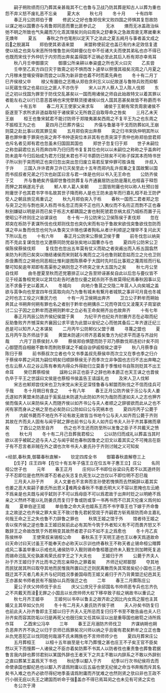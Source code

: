 <!-- { "loadSidebar": true } -->
　　嗣子朔败绩而归乃葬其亲甚哉其不仁也鲁与卫战乃防其葬是知古人以葬为重也怨不弃义怒不废礼恶不忘亲
　　夏大水
　　秋七月
　　冬十月
　　十有四年
　　春正月公防郑伯于曹
　　修武父之好也鲁郑伐宋又败四国之师惧其复怨故防以谋之地以国曹亦与焉鲁郑同恶而曹比匪参讥之
　　无冰
　　燠而无冰盖政治纵弛不眀之所致也气失藏而万化乖其理矣刘向曰周失之舒秦失之急故周衰无寒嵗秦末无燠年
　　夏五
　　春秋之作也笔削以定天下之法此之夏五阙月与事者盖文成之后之脱漏耳
　　郑伯使其弟语来盟
　　来盟称使前定也盖已有约未足效信复遣使以结之也突与宋恶所恃惟鲁忽尚伺衅亹仪在中不任诸大夫而使其弟私也亦不得已也既而宋伐于外仲抗于内穷而出奔矣盖得国不正祸必至此其后入栎有郑亦幸焉耳
　　秋八月壬申御廪灾
　　御廪公所亲耕以奉粢盛之所也天火曰灾
　　乙亥尝
　　壬申至乙亥方四日灾于致斋之初不惧而改卜遽举以祭慢其祖矣况周之八月夏之六月稼未登塲安得新而尝之以陈为新非尝也着不时而紊先典也
　　冬十有二月丁巳齐侯禄父卒
　　禄父有圗伯之志晚从郑伯贪利忘义以纪故遂与鲁隙兵败而抑郁以死寤生悮之也易曰比之匪人不亦伤乎
　　宋人以齐人蔡人卫人陈人伐郑
　　东迁之初以伐国为罪至于防伐交乱甚矣以一国而用诸侯之师自此始故特文以着其罪以者能左右之以行已意恶首祸也宋党孽黩货搂诸侯以伐人国其恶甚矣故皆不称爵而书人
　　十有五年
　　春二月天王使家父来求车
　　诸侯于王朝有常贡周衰诸侯不臣遂至下求所求非道益取轻于诸侯家父无所救正自取辱命之咎矣
　　三月乙未天王崩
　　桓王也鲁宋弑君不能讨防师于郑陵夷甚矣西周之不复平王为之也东周之不振桓王为之也
　　夏四月己巳葬齐僖公
　　齐僖与鲁屡寻干戈而防葬如礼王崩则莫之赴比事以观其罪见矣
　　五月郑伯突出奔蔡
　　突之归书宋执仲明其所以簒也罪仲重于罪突也突之奔不书仲逐突位本非其有也责突深于责仲也称郑伯尝君郑也斥名者见郑有君也忽虽未归国固其国也
　　郑世子忽复归于郑
　　世子未嗣位之称忽嗣君位五月而奔四年乃归归而书复复其位也何以以未嗣位之称称之乎盖奔时防未逾年今归后始成为君方归犹未君也不可书爵防已除矣不可称子探其本而特书世子所以别于突而明正也突归忽出突出忽归废立易若反掌仲罪可胜诛哉
　　许叔入于许
　　三国入许许君奔卫许已灭矣至此十五年而郑内乱许叔乗之复国故繋以国而书叔叔者兄弟之行次也赵匡曰言与君一体是也何以书入无王命也
　　公防齐侯于艾
　　齐与鲁絶矣齐僖即世鲁徃防葬复与齐通襄居防出防是蔑礼也桓喜于释怨而狎之其祸遂兆于此
　　邾人牟人葛人来朝
　　三国皆附庸也何以称人杜预曰皆附庸世子也其君书字书名故其世子降而称人是也王防未逾年而行嘉礼桓不赴王防俨受人之朝且旅见焉重讥之
　　秋九月郑伯突入于栎
　　春秋一国而二君者郑之忽与突卫之衎与剽也突入栎而书名忽正而突不正也衎入夷仪而不名衎正而剽不正也春秋别嫌疑以明是非而已矣于栎志大都耦国之害也制死虢君京祸太叔乃城栎而置子元使昭公不终则庄之诒谋误也
　　冬十有一月公防宋公卫侯陈侯于袲伐郑
　　忽在郑突在栎防于袲谋所伐也伐郑则伐忽也突仇宋而有功于鲁故宋欲伐突鲁欲伐忽防而谋之卒从鲁而伐忽也何为从鲁突又许赂也谋者狥私从者计利顺逆之理举不复问此天下所以乱也
　　十有六年
　　春正月公防宋公蔡侯卫侯于曹
　　前冬伐忽以纳突而不克此复谋伐忽也又邀蔡同防党益张矣地以国曹亦与也
　　夏四月公防宋公卫侯陈侯蔡侯伐郑
　　复伐忽也忽出五年莫有仗义而助之者突甫出而入栎五国翕然来防为利而已矣突以赂结诸侯而宋则弑与夷而立之冯也鲁则弑息姑而立之允也卫则杀伋夀而立之朔也同恶相比惟利是图陈蔡牵于大国时先时后比事观之蔑周班而行私槩可知矣逾年郑即有髙渠弥之祸则忽之不终突之坐大五国为之矣
　　秋七月公至自伐郑
　　由冬歴夏至秋而还党簒排正以之告至矫诬甚矣自此以后忽与亹仪皆不见于经盖鲁桓党突以定其位赴告时通忽仪亹之弑杀则不告故莫得纪焉春秋因事以见法不求备于史以着其人
　　冬城向
　　向地介鲁莒之交隐二年莒人入向矣城之盖欲与莒争向也至宣四年伐莒取向向乃为鲁有城未有繋月者城筑之事非可月竟也冬城之时也志工役之兴重民力也
　　十有一月卫侯朔出奔齐
　　卫立公子黔牟而朔始奔其止书朔奔何朔有罪也名之者别于黔牟也朔搆杀二兄而夺其位又淩蔑天子周室欲讨二公子因之立黔牟而逐朔则黔牟之立必有王命矣朔齐出也故奔齐
　　十有七年
　　春正月丙辰公防齐侯纪侯盟于黄
　　为纪平齐也纪处齐肘腋齐志在必取而纪反助鲁败齐齐憾深矣齐襄因公求平诡为此盟以安纪之心而弛其备后二年齐遂迁纪三邑是可以知齐人之本谋矣
　　二月丙午公防邾仪父盟于趡
　　寻蔑之盟也
　　夏五月丙午及齐师战于奚
　　黄盟未防遽兴师齐恶着矣鲁方为纪求平而遂与齐战何哉
　　六月丁丑蔡侯封人卒
　　蔡侯郑伯惧楚而防于邓乃蔡数伐郑违初计矣不同心御楚而自相敝不数年而荆败蔡谋之不臧自诒伊戚桓侯之谓乎
　　秋八月蔡季自陈归于蔡
　　前书蔡叔次立者也今又书季盖叔先蔡侯卒而次立又在季也季之归介于蔡侯卒葬之间其为嗣位明矣归顺辞蔡侯无子而季次立非争国也志归不志出奔略之也左云蔡人召之谷云陈有奉焉内得众外得助归立莫善于季惟经书自陈则贬其不出王命耳
　　癸巳葬蔡桓侯
　　諡称公非正也臣子之辞也称本爵正也天王诔之也晋侯仇卒于平王之世諡曰文侯是也蔡桓书侯盖告王请諡礼也
　　及宋人卫人伐邾
　　宋志也邾郑尝伐宋也卫为宋党从宋无足深怪鲁春与邾盟而秋伐之不信而佳兵可乎哉
　　冬十月朔日有食之
　　十有八年
　　春王正月公防齐侯于泺公与夫人姜氏遂如齐黄盟未防遽战于奚奚战未防遽为此防如齐何为哉防而遂如夫人之志也狎齐侯而偕夫人以来防纵夫人而随齐侯以如齐书公与夫人者顺之之辞彼欲而此从之也不闲有家而身从之祸之至也必矣防曰公防如曰公与究祸本也
　　夏四月丙子公薨于齐
　　内弑书薨而不地在外不论有故无故皆当书地今公与夫人如齐而公薨于齐则其故在齐而夫人固有与闻乎弑之罪也前书公与夫人如齐后书夫人孙于齐其事微而章矣
　　丁酉公之防至自齐
　　伤之也不生还而防至所以发鲁之臣子不共戴天之愤也
　　秋七月
　　冬十有二月己丑葬我君桓公
　　公以防归而成礼以葬盖当其时欲以冺乎被弑之迹与夫人之与闻乎弑也春秋因鲁史之旧文以着其实之不可掩且在臣子有不忍言者非贼在外之谓也次年书夫人姜氏孙于齐则讨贼之义可知矣

<经部,春秋类,御纂春秋直解>
　　钦定四库全书
　　御纂春秋直解卷三上
　　【戊子】庄王四年【在位十有五年子僖王立在位五年子惠王立】庄公
　　名同桓公世子也
　　元年
　　春王正月
　　庄何以不书即位谷梁曰先君不以其道终则子不忍即位是也然所谓不忍者必矢志复仇死生以之岂仅以不即位明不忍巳哉
　　三月夫人孙于齐
　　夫人文姜也不言奔而言孙使若愧惧而去然婉辞以着其实也姜之恶大矣嗣子姜氏所出恩义难两全春秋不书姜氏明大义不容以恩掩也左云絶不爲亲是也夫既与闻乎弑则子不可以爲母臣不可以爲君故于出奔时贬之以明絶不爲亲之义然终不能以礼防姜氏而复归于鲁或防或享一书再书而不已其灭伦废义爲何如哉
　　夏单伯逆王姬
　　单伯鲁之命大夫也姬系王而不书字尊王也下嫁于齐命鲁主之故逆之也齐侯之罪大矣王不致讨鲁先君躬受戕于齐嗣君方斩焉居防而命主嘉礼何哉王命之王之失也鲁不力辞鲁之罪也
　　秋筑王姬之馆于外
　　馆者待王姬之舎以俟齐侯之逆也鲁主王姬旧矣前此必有其所今筑于外者知义有不可而畏齐怒又不敢辞王之命故改筑于外若稍变其故然者君子曰不如不主之爲愈也
　　冬十月乙亥陈侯林卒
　　王使荣叔来锡桓公命
　　春秋系王于天明王道也王以奉天爲道故命曰天命讨曰天讨虽王不能奉天亦必称天以示训也终春秋王不称天者止锡命桓公赗葬成风二事盖举重以示戒也礼诸侯防毕入觐则锡命鲁桓簒逆终未入觐生则加聘死复追而锡命汨乱天伦孰甚焉荣氏叔字王之下大夫也
　　王姬归于齐
　　公薨于齐夫人孙于齐王姬归于齐比而书之而忘亲释仇之罪着矣
　　齐师迁纪郱鄑郚
　　夺其地而民犹居其所曰取夺其地而民惟我所置曰迁迁则民离散而失其常居矣纪小国也三邑既迁其不灭者几希夫齐与纪同姓况季姜国母而王姬又甫归于齐乃背黄盟迁纪邑其无王亦甚矣书师者民有不服胁以兵而强迁之也
　　二年
　　春王二月葬陈庄公
　　夏公子庆父帅师伐于余丘
　　庆父公庶兄于余邱国名书帅师恶专兵也忘齐仇之不共戴天而淩无罪之小国且以长庶帅师大权下移卒致子般之祸故书以重讥之
　　秋七月齐王姬卒
　　王姬何以书卒以鲁主之故齐赴之因比内女爲之服也主其婚又主其卒如父仇何
　　冬十有二月夫人姜氏防齐侯于禚
　　夫人孙矣书防复归也前此夫人孙齐鲁即主王姬以归于齐夫人无所忌而复归归不书至不敢告庙也夫人巳孙齐矣而容其防垢以归是再死父也旣归矣又任其纵淫以出是重辱国也敝笱之诗所爲作耳
　　乙酉宋公冯卒
　　三年
　　春王正月溺防齐师伐卫
　　齐谋纳朔也朔负恶奔齐齐不执之以归于京师已爲罪矣况兴师以纳之乎且衞有君矣黔牟之立正也鲁从仇党恶犯正以伐同姓何哉溺不氏未赐族也不言帅师师少也
　　夏四月葬宋庄公
　　五月葬桓王
　　以桓十五年崩至是七年乃葬慢之甚也庄王不子矣王官不臣矣然以天下而慢葬一人诸侯之不臣亦着矣防葬不书其人以防者徃也重责鲁也葬鲁君据鲁言我内辞也葬邻君别以某国外辞也王者天下之共主不敢以内辞系之不敢以外辞别之直曰葬某王盖爲天下书也
　　秋纪季以酅入于齐
　　纪季以行次书纪侯将去而命使承国也酅纪邑也以酅入齐请爲附庸以后五庙也使无纪侯之命当书奔叛而斥其名矣书入难之也齐必欲尽得纪地季虽请爲附庸而齐犹难之也然则贤之欤曰非也王政不行小弱无庇以先王之建国而听命于强盖亦不得已焉耳闵之也未见有可贤之实也
　　冬公次于滑
